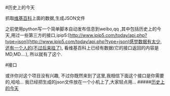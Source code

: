 #历史上的今天

抓取[维基百科](https://zh.wikipedia.org/zh-cn/%E5%8E%86%E5%8F%B2%E4%B8%8A%E7%9A%84%E4%BB%8A%E5%A4%A9)上面的数据,生成JSON文件

之前使用python写一个简单脚本自动发布信息到weibo,qq ,其中包括历史上的今天,用过一些第三方的接口,ipip5:[http://www.ipip5.com/today/api.php?type=json](http://www.ipip5.com/today/api.php?type=json)感觉数据有太少,还有一个人的(不过后来挂了), 看维基百科上已经有数据(它的接口返回的内容是MD,MD....), 所以就有了这个.

#接口

或许你对这个项目没有兴趣, 不过你既然来到了这里,我相信下面这个接口是你需要的,哈哈...   我已经把生成的json文件放在一个小机上了,大家轻点用...
#####[历史上的今天](http://api.lifetime.photo:81/history)
